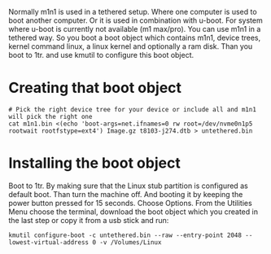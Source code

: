 Normally m1n1 is used in a tethered setup. Where one computer is used to boot another computer. Or it is used in combination with u-boot. For system where u-boot is currently not available (m1 max/pro). You can use m1n1 in a tethered way. So you boot a boot object which contains m1n1, device trees, kernel command linux, a linux kernel and optionally a ram disk. Than you boot to 1tr. and use kmutil to configure this boot object.

# Creating that boot object

```
# Pick the right device tree for your device or include all and m1n1 will pick the right one
cat m1n1.bin <(echo 'boot-args=net.ifnames=0 rw root=/dev/nvme0n1p5 rootwait rootfstype=ext4') Image.gz t8103-j274.dtb > untethered.bin
```

# Installing the boot object

Boot to 1tr. By making sure that the Linux stub partition is configured as default boot. Than turn the machine off. And booting it by
keeping the power button pressed for 15 seconds. Choose Options. From the Utilities Menu choose the terminal, download the boot object which you created in the last step or copy it from a usb stick and run:

```
kmutil configure-boot -c untethered.bin --raw --entry-point 2048 --lowest-virtual-address 0 -v /Volumes/Linux
```